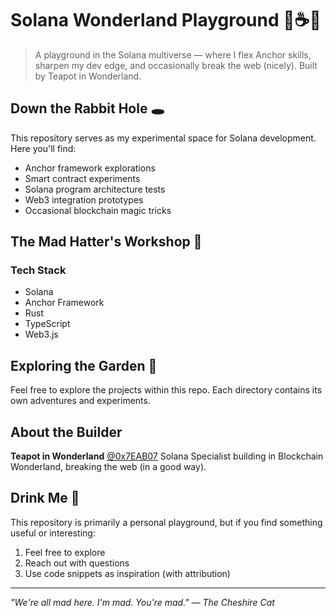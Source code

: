 # Solana Wonderland Playground 🧪☕🐇

> A playground in the Solana multiverse — where I flex Anchor skills, sharpen my dev edge, and occasionally break the web (nicely). Built by Teapot in Wonderland.

## Down the Rabbit Hole 🕳️

This repository serves as my experimental space for Solana development. Here you'll find:

- Anchor framework explorations
- Smart contract experiments
- Solana program architecture tests
- Web3 integration prototypes
- Occasional blockchain magic tricks

## The Mad Hatter's Workshop 🎩

### Tech Stack

- Solana
- Anchor Framework
- Rust
- TypeScript
- Web3.js

## Exploring the Garden 🌱

Feel free to explore the projects within this repo. Each directory contains its own adventures and experiments.

## About the Builder

**Teapot in Wonderland** [@0x7EAB07](https://github.com/0x7EAB07)
Solana Specialist building in Blockchain Wonderland, breaking the web (in a good way).

## Drink Me 🍶

This repository is primarily a personal playground, but if you find something useful or interesting:

1. Feel free to explore
2. Reach out with questions
3. Use code snippets as inspiration (with attribution)

---

*"We're all mad here. I'm mad. You're mad." — The Cheshire Cat*
